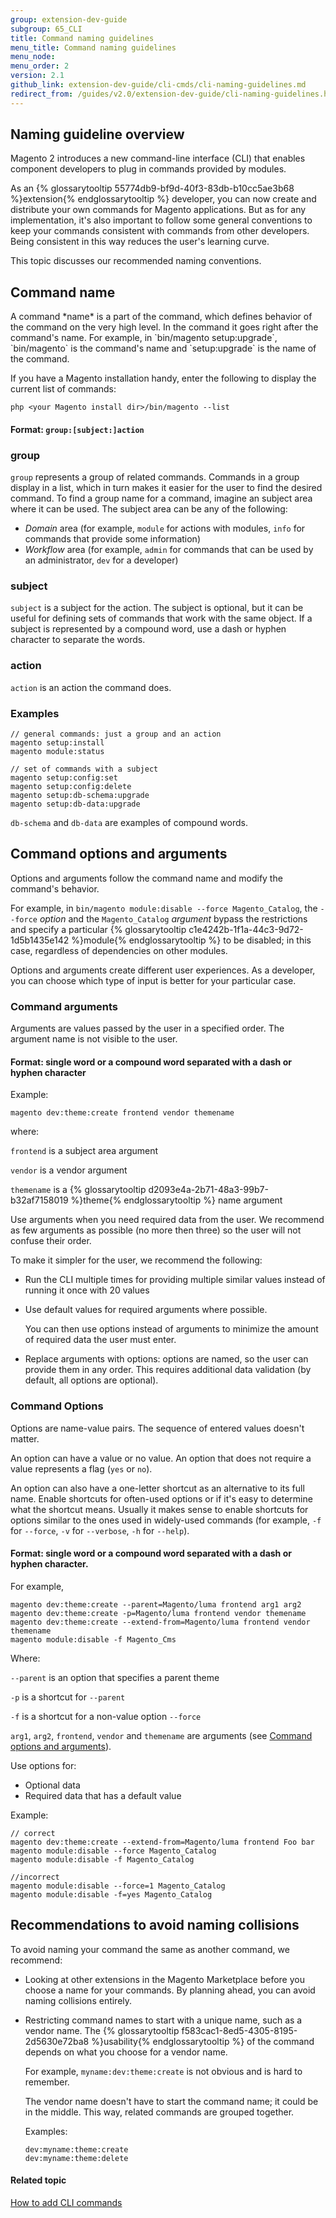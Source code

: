 ```yaml
---
group: extension-dev-guide
subgroup: 65_CLI
title: Command naming guidelines
menu_title: Command naming guidelines
menu_node:
menu_order: 2
version: 2.1
github_link: extension-dev-guide/cli-cmds/cli-naming-guidelines.md
redirect_from: /guides/v2.0/extension-dev-guide/cli-naming-guidelines.html
---
```


<!-- http://olgakopylova.espritica.com/naming-conventions-for-cli-commands-in-magento-2/
 -->

<h2 id="cli-over">Naming guideline overview</h2>
Magento 2 introduces a new command-line interface (CLI) that enables component developers to plug in commands provided by modules.

As an {% glossarytooltip 55774db9-bf9d-40f3-83db-b10cc5ae3b68 %}extension{% endglossarytooltip %} developer, you can now create and distribute your own commands for Magento applications. But as for any implementation, it's also important to follow some general conventions to keep your commands consistent with commands from other developers. Being consistent in this way reduces the user's learning curve.

This topic discusses our recommended naming conventions.

<h2 id="cli-name">Command name</h2>
A command *name* is a part of the command, which defines behavior of the command on the very high level. In the command it goes right after the command's name.
For example, in `bin/magento setup:upgrade`, `bin/magento` is the command's name and `setup:upgrade` is the name of the command.

If you have a Magento installation handy, enter the following to display the current list of commands:

	php <your Magento install dir>/bin/magento --list

#### Format: `group:[subject:]action`

### group
`group` represents a group of related commands. Commands in a group display in a list, which in turn makes it easier for the user to find the desired command. To find a group name for a command, imagine an subject area where it can be used. The subject area can be any of the following:

*	*Domain* area (for example, `module` for actions with modules, `info` for commands that provide some information)
*	*Workflow* area (for example, `admin` for commands that can be used by an administrator, `dev` for a developer)

### subject
`subject` is a subject for the action. The subject is optional, but it can be useful for defining sets of commands that work with the same object. If a subject is represented by a compound word, use a dash or hyphen character to separate the words.

### action
`action` is an action the command does.

### Examples
	// general commands: just a group and an action
	magento setup:install
	magento module:status

	// set of commands with a subject
	magento setup:config:set
	magento setup:config:delete
	magento setup:db-schema:upgrade
	magento setup:db-data:upgrade

<div class="bs-callout bs-callout-info" id="info">
  <p><code>db-schema</code> and <code>db-data</code> are examples of compound words.</p>
</div>

<h2 id="cli-args">Command options and arguments</h2>
Options and arguments follow the command name and modify the command's behavior.

For example, in `bin/magento module:disable --force Magento_Catalog`, the `--force` *option* and the `Magento_Catalog` *argument* bypass the restrictions and specify a particular {% glossarytooltip c1e4242b-1f1a-44c3-9d72-1d5b1435e142 %}module{% endglossarytooltip %} to be disabled; in this case, regardless of dependencies on other modules.

Options and arguments create different user experiences. As a developer, you can choose which type of input is better for your particular case.

### Command arguments
Arguments are values passed by the user in a specified order. The argument name is not visible to the user.

#### Format: single word or a compound word separated with a dash or hyphen character

Example:

	magento dev:theme:create frontend vendor themename

where:

`frontend` is a subject area argument

`vendor` is a vendor argument

`themename` is a {% glossarytooltip d2093e4a-2b71-48a3-99b7-b32af7158019 %}theme{% endglossarytooltip %} name argument

Use arguments when you need required data from the user. We recommend as few arguments as possible (no more then three) so the user will not confuse their order.

To make it simpler for the user, we recommend the following:

*	Run the CLI multiple times for providing multiple similar values instead of running it once with 20 values
*	Use default values for required arguments where possible.

	You can then use options instead of arguments to minimize the amount of required data the user must enter.

*	Replace arguments with options: options are named, so the user can provide them in any order. This requires additional data validation (by default, all options are optional).

### Command Options
Options are name-value pairs. The sequence of entered values doesn't matter.

An option can have a value or no value. An option that does not require a value represents a flag (`yes` or `no`).

An option can also have a one-letter shortcut as an alternative to its full name. Enable shortcuts for often-used options or if it's easy to determine what the shortcut means. Usually it makes sense to enable shortcuts for options similar to the ones used in widely-used commands (for example, `-f` for `--force`, `-v` for `--verbose`, `-h` for `--help`).

#### Format: single word or a compound word separated with a dash or hyphen character.

For example,

	magento dev:theme:create --parent=Magento/luma frontend arg1 arg2
	magento dev:theme:create -p=Magento/luma frontend vendor themename
	magento dev:theme:create --extend-from=Magento/luma frontend vendor themename
	magento module:disable -f Magento_Cms

Where:

`--parent` is an option that specifies a parent theme

`-p` is a shortcut for `--parent`

`-f` is a shortcut for a non-value option `--force`

`arg1`, `arg2`, `frontend`, `vendor` and `themename` are arguments (see <a href="#cli-args">Command options and arguments</a>).

Use options for:

*	Optional data
*	Required data that has a default value

Example:

	// correct
	magento dev:theme:create --extend-from=Magento/luma frontend Foo bar
	magento module:disable --force Magento_Catalog
	magento module:disable -f Magento_Catalog

	//incorrect
	magento module:disable --force=1 Magento_Catalog
	magento module:disable -f=yes Magento_Catalog

<h2 id="cli-collision">Recommendations to avoid naming collisions</h2>
To avoid naming your command the same as another command, we recommend:

*	Looking at other extensions in the Magento Marketplace before you choose a name for your commands. By planning ahead, you can avoid naming collisions entirely.

*	Restricting command names to start with a unique name, such as a vendor name. The {% glossarytooltip f583cac1-8ed5-4305-8195-2d5630e72ba8 %}usability{% endglossarytooltip %} of the command depends on what you choose for a vendor name.

	For example, `myname:dev:theme:create` is not obvious and is hard to remember.

	The vendor name doesn't have to start the command name; it could be in the middle. This way, related commands are grouped together.

	Examples:

		dev:myname:theme:create
		dev:myname:theme:delete

#### Related topic
<a href="{{ page.baseurl }}/extension-dev-guide/cli-cmds/cli-howto.html">How to add CLI commands</a>
